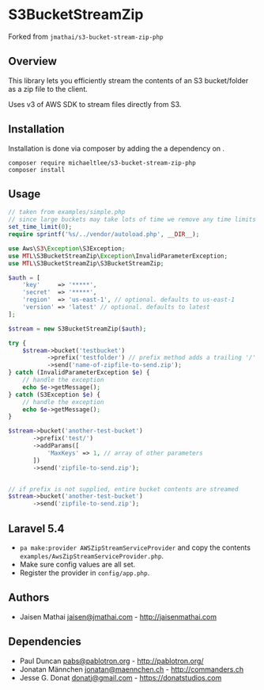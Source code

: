 # S3BucketStreamZip

Forked from `jmathai/s3-bucket-stream-zip-php`

## Overview
This library lets you efficiently stream the contents of an S3 bucket/folder as a zip file to the client.

Uses v3 of AWS SDK to stream files directly from S3.

## Installation
Installation is done via composer by adding the a dependency on .

```
composer require michaeltlee/s3-bucket-stream-zip-php
composer install
```

## Usage
```php
// taken from examples/simple.php
// since large buckets may take lots of time we remove any time limits
set_time_limit(0);
require sprintf('%s/../vendor/autoload.php', __DIR__);

use Aws\S3\Exception\S3Exception;
use MTL\S3BucketStreamZip\Exception\InvalidParameterException;
use MTL\S3BucketStreamZip\S3BucketStreamZip;

$auth = [
    'key'     => '*****',
    'secret'  => '*****',
    'region'  => 'us-east-1', // optional. defaults to us-east-1
    'version' => 'latest' // optional. defaults to latest
];

$stream = new S3BucketStreamZip($auth);

try {
    $stream->bucket('testbucket')
           ->prefix('testfolder') // prefix method adds a trailing '/'
           ->send('name-of-zipfile-to-send.zip');
} catch (InvalidParameterException $e) {
    // handle the exception
    echo $e->getMessage();
} catch (S3Exception $e) {
    // handle the exception
    echo $e->getMessage();
}
```


```php
$stream->bucket('another-test-bucket')
       ->prefix('test/')
       ->addParams([
           'MaxKeys' => 1, // array of other parameters
       ])
       ->send('zipfile-to-send.zip');
```

```php

// if prefix is not supplied, entire bucket contents are streamed
$stream->bucket('another-test-bucket')
       ->send('zipfile-to-send.zip');
```

## Laravel 5.4
- `pa make:provider AWSZipStreamServiceProvider` and copy the contents `examples/AwsZipStreamServiceProvider.php`. 
- Make sure config values are all set.
- Register the provider in `config/app.php`.

## Authors
* Jaisen Mathai <jaisen@jmathai.com> - http://jaisenmathai.com

## Dependencies
* Paul Duncan <pabs@pablotron.org> - http://pablotron.org/
* Jonatan Männchen <jonatan@maennchen.ch> - http://commanders.ch
* Jesse G. Donat <donatj@gmail.com> - https://donatstudios.com
